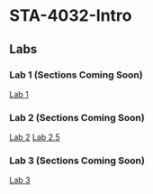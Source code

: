 # STA-4032-Intro

## Labs

### Lab 1 (Sections Coming Soon)

[Lab 1](https://colab.research.google.com/drive/1rwsTCxkp0nTfD3P3BKr3KqBBn_5Icwtv?usp=sharing)

### Lab 2 (Sections Coming Soon)

[Lab 2](https://colab.research.google.com/drive/1CUF2vLHilQffIoB7u7CeJ6-XbgBXIA89?usp=sharing)
[Lab 2.5](https://colab.research.google.com/drive/1DoK6HQMVYVer43deflzUKkajraIrJHqg?usp=sharing)

### Lab 3 (Sections Coming Soon)

[Lab 3](https://colab.research.google.com/drive/1imp7xghg9ozLdChloLZPVe-DsIsqI2kx?usp=sharing)
